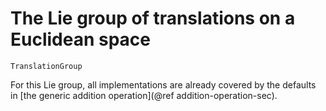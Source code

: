 # The Lie group of translations on a Euclidean space

```@docs
TranslationGroup
```

For this Lie group, all implementations are already covered by the defaults in [the generic addition operation](@ref addition-operation-sec).
